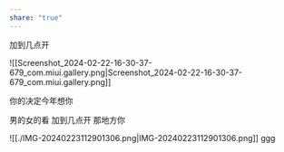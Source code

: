 ```yaml
---
share: "true"
---
```

加到几点开

![[Screenshot_2024-02-22-16-30-37-679_com.miui.gallery.png|Screenshot_2024-02-22-16-30-37-679_com.miui.gallery.png]]


你的决定今年想你

男的女的看
加到几点开
那地方你

![[./IMG-20240223112901306.png|IMG-20240223112901306.png]]
ggg
